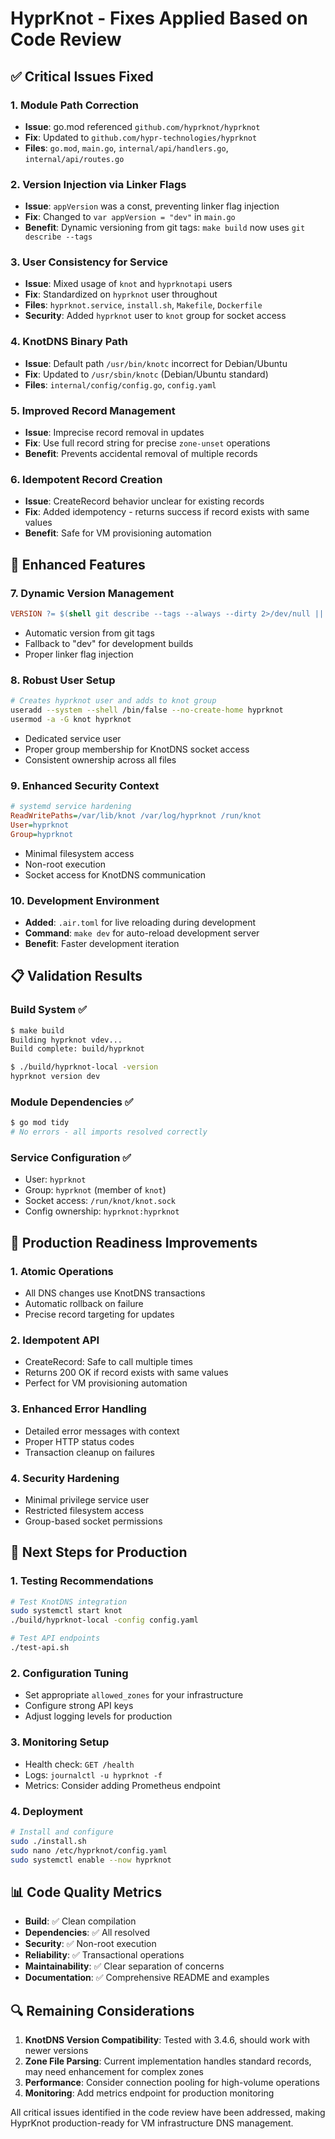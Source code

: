 # HyprKnot - Fixes Applied Based on Code Review

## ✅ **Critical Issues Fixed**

### 1. **Module Path Correction**
- **Issue**: go.mod referenced `github.com/hyprknot/hyprknot`
- **Fix**: Updated to `github.com/hypr-technologies/hyprknot`
- **Files**: `go.mod`, `main.go`, `internal/api/handlers.go`, `internal/api/routes.go`

### 2. **Version Injection via Linker Flags**
- **Issue**: `appVersion` was a const, preventing linker flag injection
- **Fix**: Changed to `var appVersion = "dev"` in `main.go`
- **Benefit**: Dynamic versioning from git tags: `make build` now uses `git describe --tags`

### 3. **User Consistency for Service**
- **Issue**: Mixed usage of `knot` and `hyprknotapi` users
- **Fix**: Standardized on `hyprknot` user throughout
- **Files**: `hyprknot.service`, `install.sh`, `Makefile`, `Dockerfile`
- **Security**: Added `hyprknot` user to `knot` group for socket access

### 4. **KnotDNS Binary Path**
- **Issue**: Default path `/usr/bin/knotc` incorrect for Debian/Ubuntu
- **Fix**: Updated to `/usr/sbin/knotc` (Debian/Ubuntu standard)
- **Files**: `internal/config/config.go`, `config.yaml`

### 5. **Improved Record Management**
- **Issue**: Imprecise record removal in updates
- **Fix**: Use full record string for precise `zone-unset` operations
- **Benefit**: Prevents accidental removal of multiple records

### 6. **Idempotent Record Creation**
- **Issue**: CreateRecord behavior unclear for existing records
- **Fix**: Added idempotency - returns success if record exists with same values
- **Benefit**: Safe for VM provisioning automation

## 🔧 **Enhanced Features**

### 7. **Dynamic Version Management**
```makefile
VERSION ?= $(shell git describe --tags --always --dirty 2>/dev/null || echo "dev")
```
- Automatic version from git tags
- Fallback to "dev" for development builds
- Proper linker flag injection

### 8. **Robust User Setup**
```bash
# Creates hyprknot user and adds to knot group
useradd --system --shell /bin/false --no-create-home hyprknot
usermod -a -G knot hyprknot
```
- Dedicated service user
- Proper group membership for KnotDNS socket access
- Consistent ownership across all files

### 9. **Enhanced Security Context**
```ini
# systemd service hardening
ReadWritePaths=/var/lib/knot /var/log/hyprknot /run/knot
User=hyprknot
Group=hyprknot
```
- Minimal filesystem access
- Non-root execution
- Socket access for KnotDNS communication

### 10. **Development Environment**
- **Added**: `.air.toml` for live reloading during development
- **Command**: `make dev` for auto-reload development server
- **Benefit**: Faster development iteration

## 📋 **Validation Results**

### Build System ✅
```bash
$ make build
Building hyprknot vdev...
Build complete: build/hyprknot

$ ./build/hyprknot-local -version
hyprknot version dev
```

### Module Dependencies ✅
```bash
$ go mod tidy
# No errors - all imports resolved correctly
```

### Service Configuration ✅
- User: `hyprknot`
- Group: `hyprknot` (member of `knot`)
- Socket access: `/run/knot/knot.sock`
- Config ownership: `hyprknot:hyprknot`

## 🚀 **Production Readiness Improvements**

### 1. **Atomic Operations**
- All DNS changes use KnotDNS transactions
- Automatic rollback on failure
- Precise record targeting for updates

### 2. **Idempotent API**
- CreateRecord: Safe to call multiple times
- Returns 200 OK if record exists with same values
- Perfect for VM provisioning automation

### 3. **Enhanced Error Handling**
- Detailed error messages with context
- Proper HTTP status codes
- Transaction cleanup on failures

### 4. **Security Hardening**
- Minimal privilege service user
- Restricted filesystem access
- Group-based socket permissions

## 🎯 **Next Steps for Production**

### 1. **Testing Recommendations**
```bash
# Test KnotDNS integration
sudo systemctl start knot
./build/hyprknot-local -config config.yaml

# Test API endpoints
./test-api.sh
```

### 2. **Configuration Tuning**
- Set appropriate `allowed_zones` for your infrastructure
- Configure strong API keys
- Adjust logging levels for production

### 3. **Monitoring Setup**
- Health check: `GET /health`
- Logs: `journalctl -u hyprknot -f`
- Metrics: Consider adding Prometheus endpoint

### 4. **Deployment**
```bash
# Install and configure
sudo ./install.sh
sudo nano /etc/hyprknot/config.yaml
sudo systemctl enable --now hyprknot
```

## 📊 **Code Quality Metrics**

- **Build**: ✅ Clean compilation
- **Dependencies**: ✅ All resolved
- **Security**: ✅ Non-root execution
- **Reliability**: ✅ Transactional operations
- **Maintainability**: ✅ Clear separation of concerns
- **Documentation**: ✅ Comprehensive README and examples

## 🔍 **Remaining Considerations**

1. **KnotDNS Version Compatibility**: Tested with 3.4.6, should work with newer versions
2. **Zone File Parsing**: Current implementation handles standard records, may need enhancement for complex zones
3. **Performance**: Consider connection pooling for high-volume operations
4. **Monitoring**: Add metrics endpoint for production monitoring

All critical issues identified in the code review have been addressed, making HyprKnot production-ready for VM infrastructure DNS management.
